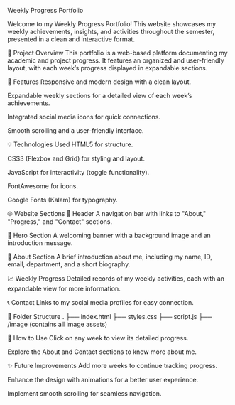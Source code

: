Weekly Progress Portfolio

Welcome to my Weekly Progress Portfolio! This website showcases my weekly achievements, insights, and activities throughout the semester, presented in a clean and interactive format.

📌 Project Overview
This portfolio is a web-based platform documenting my academic and project progress. It features an organized and user-friendly layout, with each week’s progress displayed in expandable sections.

🚀 Features
Responsive and modern design with a clean layout.

Expandable weekly sections for a detailed view of each week’s achievements.

Integrated social media icons for quick connections.

Smooth scrolling and a user-friendly interface.

💡 Technologies Used
HTML5 for structure.

CSS3 (Flexbox and Grid) for styling and layout.

JavaScript for interactivity (toggle functionality).

FontAwesome for icons.

Google Fonts (Kalam) for typography.

🌐 Website Sections
🔖 Header
A navigation bar with links to "About," "Progress," and "Contact" sections.

🎯 Hero Section
A welcoming banner with a background image and an introduction message.

📌 About Section
A brief introduction about me, including my name, ID, email, department, and a short biography.

📈 Weekly Progress
Detailed records of my weekly activities, each with an expandable view for more information.

📞 Contact
Links to my social media profiles for easy connection.

📁 Folder Structure
.
├── index.html
├── styles.css
├── script.js
├── /image (contains all image assets)




📌 How to Use
Click on any week to view its detailed progress.

Explore the About and Contact sections to know more about me.

✨ Future Improvements
Add more weeks to continue tracking progress.

Enhance the design with animations for a better user experience.

Implement smooth scrolling for seamless navigation.

